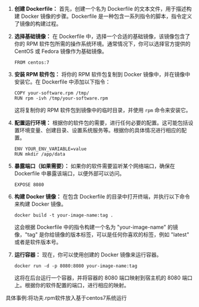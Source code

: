 1. **创建 Dockerfile：** 首先，创建一个名为 Dockerfile 的文本文件，用于描述构建 Docker 镜像的步骤。Dockerfile 是一种包含一系列指令的脚本，指令定义了镜像的构建过程。

2. **选择基础镜像：** 在 Dockerfile 中，选择一个合适的基础镜像，该镜像包含了你的 RPM 软件包所需的操作系统环境。通常情况下，你可以选择官方提供的 CentOS 或 Fedora 镜像作为基础镜像。

   ```
   FROM centos:7
   ```

3. **安装 RPM 软件包：** 将你的 RPM 软件包复制到 Docker 镜像中，并在镜像中安装它。在 Dockerfile 中添加以下指令：

   ```
   COPY your-software.rpm /tmp/
   RUN rpm -ivh /tmp/your-software.rpm
   ```

   这将复制你的 RPM 软件包到镜像中的临时目录，并使用 `rpm` 命令来安装它。

4. **配置运行环境：** 根据你的软件包的需要，进行任何必要的配置。这可能包括设置环境变量、创建目录、设置系统服务等。根据你的具体情况进行相应的配置。

   ```
   ENV YOUR_ENV_VARIABLE=value
   RUN mkdir /app/data
   ```

5. **暴露端口（如果需要）：** 如果你的软件需要监听某个网络端口，确保在 Dockerfile 中暴露该端口，以便外部可以访问。

   ```
   EXPOSE 8080
   ```

6. **构建 Docker 镜像：** 在包含 Dockerfile 的目录中打开终端，并执行以下命令来构建 Docker 镜像。

   ```
   docker build -t your-image-name:tag .
   ```

   这会根据 Dockerfile 中的指令构建一个名为 "your-image-name" 的镜像，"tag" 是你给镜像的版本标签，可以是任何你喜欢的标签，例如 "latest" 或者是软件版本号。

7. **运行容器：** 现在，你可以使用创建的 Docker 镜像来运行容器。

   ```
   docker run -d -p 8080:8080 your-image-name:tag
   ```

   这将在后台运行一个容器，并将容器的 8080 端口映射到宿主机的 8080 端口上。根据你的软件配置的端口，进行相应的映射。



具体事例:将功夫.rpm软件放入基于centos7系统运行